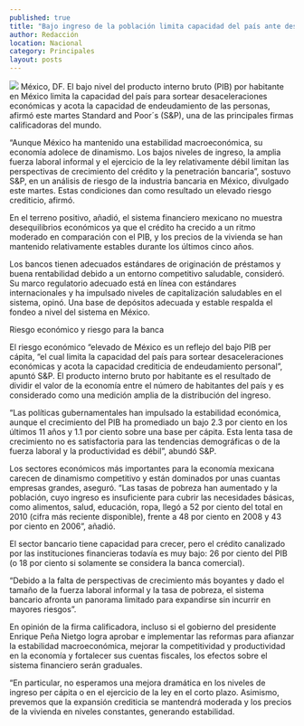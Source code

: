 ```yaml
---
published: true
title: "Bajo ingreso de la población limita capacidad del país ante desaceleración: S&P"
author: Redacción
location: Nacional
category: Principales
layout: posts
---
```


![](http://i.imgur.com/ihPKyrlm.jpg)
México, DF. El bajo nivel del producto interno bruto (PIB) por habitante en México limita la capacidad del país para sortear desaceleraciones económicas y acota la capacidad de endeudamiento de las personas, afirmó este martes Standard and Poor´s (S&P), una de las principales firmas calificadoras del mundo.

“Aunque México ha mantenido una estabilidad macroeconómica, su economía adolece de dinamismo. Los bajos niveles de ingreso, la amplia fuerza laboral informal y el ejercicio de la ley relativamente débil limitan las perspectivas de crecimiento del crédito y la penetración bancaria”, sostuvo S&P, en un análisis de riesgo de la industria bancaria en México, divulgado este martes. Estas condiciones dan como resultado un elevado riesgo crediticio, afirmó.

En el terreno positivo, añadió, el sistema financiero mexicano no muestra desequilibrios económicos ya que el crédito ha crecido a un ritmo moderado en comparación con el PIB, y los precios de la vivienda se han mantenido relativamente estables durante los últimos cinco años.

Los bancos tienen adecuados estándares de originación de préstamos y buena rentabilidad debido a un entorno competitivo saludable, consideró. Su marco regulatorio adecuado está en línea con estándares internacionales y ha impulsado niveles de capitalización saludables en el sistema, opinó. Una base de depósitos adecuada y estable respalda el fondeo a nivel del sistema en México.

Riesgo económico y riesgo para la banca

El riesgo económico “elevado de México es un reflejo del bajo PIB per cápita, “el cual limita la capacidad del país para sortear desaceleraciones económicas y acota la capacidad crediticia de endeudamiento personal”, apuntó S&P. El producto interno bruto por habitante es el resultado de dividir el valor de la economía entre el número de habitantes del país y es considerado como una medición amplia de la distribución del ingreso.

“Las políticas gubernamentales han impulsado la estabilidad económica, aunque el crecimiento del PIB ha promediado un bajo 2.3 por ciento en los últimos 11 años y 1.1 por ciento sobre una base per cápita. Esta lenta tasa de crecimiento no es satisfactoria para las tendencias demográficas o de la fuerza laboral y la productividad es débil”, abundó S&P.

Los sectores económicos más importantes para la economía mexicana carecen de dinamismo competitivo y están dominados por unas cuantas empresas grandes, aseguró. “Las tasas de pobreza han aumentado y la población, cuyo ingreso es insuficiente para cubrir las necesidades básicas, como alimentos, salud, educación, ropa, llegó a 52 por ciento del total en 2010 (cifra más reciente disponible), frente a 48 por ciento en 2008 y 43 por ciento en 2006”, añadió.

El sector bancario tiene capacidad para crecer, pero el crédito canalizado por las instituciones financieras todavía es muy bajo: 26 por ciento del PIB (o 18 por ciento si solamente se considera la banca comercial).

“Debido a la falta de perspectivas de crecimiento más boyantes y dado el tamaño de la fuerza laboral informal y la tasa de pobreza, el sistema bancario afronta un panorama limitado para expandirse sin incurrir en mayores riesgos”.

En opinión de la firma calificadora, incluso si el gobierno del presidente Enrique Peña Nietgo logra aprobar e implementar las reformas para afianzar la estabilidad macroeconómica, mejorar la competitividad y productividad en la economía y fortalecer sus cuentas fiscales, los efectos sobre el sistema financiero serán graduales.

“En particular, no esperamos una mejora dramática en los niveles de ingreso per cápita o en el ejercicio de la ley en el corto plazo. Asimismo, prevemos que la expansión crediticia se mantendrá moderada y los precios de la vivienda en niveles constantes, generando estabilidad.
